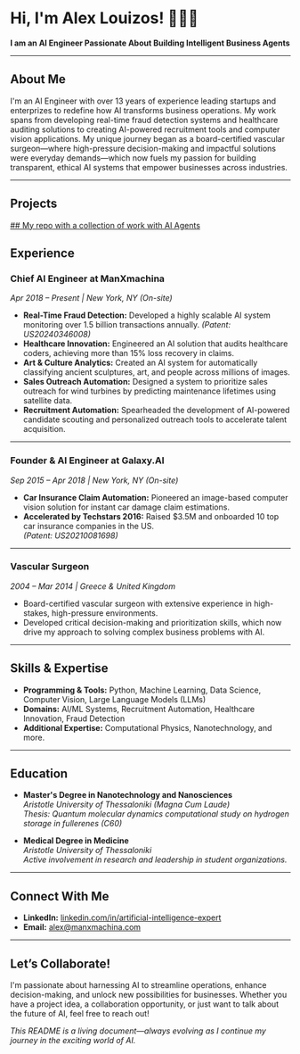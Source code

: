 # Hi, I'm Alex Louizos! 🤖🤖🤖

**I am an AI Engineer Passionate About Building Intelligent Business Agents**

---

## About Me

I'm an AI Engineer with over 13 years of experience leading startups and enterprizes to redefine how AI transforms business operations. My work spans from developing real-time fraud detection systems and healthcare auditing solutions to creating AI-powered recruitment tools and computer vision applications. My unique journey began as a board-certified vascular surgeon—where high-pressure decision-making and impactful solutions were everyday demands—which now fuels my passion for building transparent, ethical AI systems that empower businesses across industries.

---
## Projects
[## My repo with a collection of work with AI Agents](https://github.com/alouisos/awesome-ai-agents)

## Experience

### **Chief AI Engineer at ManXmachina**  
*Apr 2018 – Present | New York, NY (On-site)*

- **Real-Time Fraud Detection:** Developed a highly scalable AI system monitoring over 1.5 billion transactions annually. *(Patent: US20240346008)*
- **Healthcare Innovation:** Engineered an AI solution that audits healthcare coders, achieving more than 15% loss recovery in claims.
- **Art & Culture Analytics:** Created an AI system for automatically classifying ancient sculptures, art, and people across millions of images.
- **Sales Outreach Automation:** Designed a system to prioritize sales outreach for wind turbines by predicting maintenance lifetimes using satellite data.
- **Recruitment Automation:** Spearheaded the development of AI-powered candidate scouting and personalized outreach tools to accelerate talent acquisition.

---

### **Founder & AI Engineer at Galaxy.AI**  
*Sep 2015 – Apr 2018 | New York, NY (On-site)*

- **Car Insurance Claim Automation:** Pioneered an image-based computer vision solution for instant car damage claim estimations.
- **Accelerated by Techstars 2016:** Raised $3.5M and onboarded 10 top car insurance companies in the US.  
  *(Patent: US20210081698)*

---

### **Vascular Surgeon**  
*2004 – Mar 2014 | Greece & United Kingdom*

- Board-certified vascular surgeon with extensive experience in high-stakes, high-pressure environments.
- Developed critical decision-making and prioritization skills, which now drive my approach to solving complex business problems with AI.

---

## Skills & Expertise

- **Programming & Tools:** Python, Machine Learning, Data Science, Computer Vision, Large Language Models (LLMs)
- **Domains:** AI/ML Systems, Recruitment Automation, Healthcare Innovation, Fraud Detection
- **Additional Expertise:** Computational Physics, Nanotechnology, and more.

---

## Education

- **Master's Degree in Nanotechnology and Nanosciences**  
  *Aristotle University of Thessaloniki (Magna Cum Laude)*  
  *Thesis: Quantum molecular dynamics computational study on hydrogen storage in fullerenes (C60)*

- **Medical Degree in Medicine**  
  *Aristotle University of Thessaloniki*  
  *Active involvement in research and leadership in student organizations.*

---

## Connect With Me

- **LinkedIn:** [linkedin.com/in/artificial-intelligence-expert](https://www.linkedin.com/in/artificial-intelligence-expert)
- **Email:** [alex@manxmachina.com](mailto:alex@manxmachina.com)

---

## Let’s Collaborate!

I'm passionate about harnessing AI to streamline operations, enhance decision-making, and unlock new possibilities for businesses. Whether you have a project idea, a collaboration opportunity, or just want to talk about the future of AI, feel free to reach out!

*This README is a living document—always evolving as I continue my journey in the exciting world of AI.*
```

